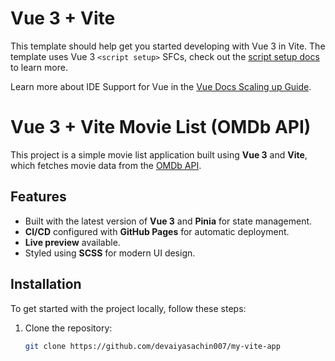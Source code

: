# Vue 3 + Vite

This template should help get you started developing with Vue 3 in Vite. The template uses Vue 3 `<script setup>` SFCs, check out the [script setup docs](https://v3.vuejs.org/api/sfc-script-setup.html#sfc-script-setup) to learn more.

Learn more about IDE Support for Vue in the [Vue Docs Scaling up Guide](https://vuejs.org/guide/scaling-up/tooling.html#ide-support).


# Vue 3 + Vite Movie List (OMDb API)

This project is a simple movie list application built using **Vue 3** and **Vite**, which fetches movie data from the [OMDb API](http://www.omdbapi.com/).

## Features
- Built with the latest version of **Vue 3** and **Pinia** for state management.
- **CI/CD** configured with **GitHub Pages** for automatic deployment.
- **Live preview** available.
- Styled using **SCSS** for modern UI design.

## Installation

To get started with the project locally, follow these steps:

1. Clone the repository:
   ```bash
   git clone https://github.com/devaiyasachin007/my-vite-app
